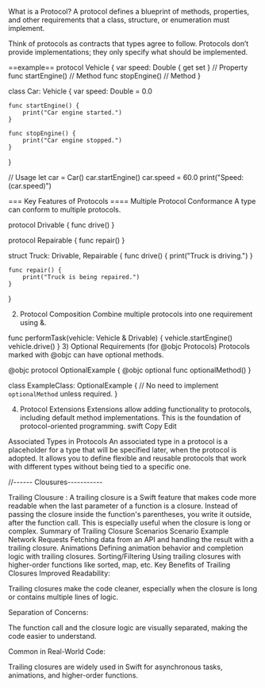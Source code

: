 What is a Protocol?
A protocol defines a blueprint of methods, properties, and other requirements that a class, structure, or enumeration must implement.

Think of protocols as contracts that types agree to follow.
Protocols don’t provide implementations; they only specify what should be implemented.

==example==
protocol Vehicle {
    var speed: Double { get set } // Property
    func startEngine()           // Method
    func stopEngine()            // Method
}

class Car: Vehicle {
    var speed: Double = 0.0
    
    func startEngine() {
        print("Car engine started.")
    }
    
    func stopEngine() {
        print("Car engine stopped.")
    }
}

// Usage
let car = Car()
car.startEngine()
car.speed = 60.0
print("Speed: \(car.speed)")

===    Key Features of Protocols  ====
Multiple Protocol Conformance
A type can conform to multiple protocols.

protocol Drivable {
    func drive()
}

protocol Repairable {
    func repair()
}

struct Truck: Drivable, Repairable {
    func drive() {
        print("Truck is driving.")
    }

    func repair() {
        print("Truck is being repaired.")
    }
}


2) Protocol Composition
Combine multiple protocols into one requirement using &.

func performTask(vehicle: Vehicle & Drivable) {
    vehicle.startEngine()
    vehicle.drive()
}
3) Optional Requirements (for @objc Protocols)
Protocols marked with @objc can have optional methods.

@objc protocol OptionalExample {
    @objc optional func optionalMethod()
}

class ExampleClass: OptionalExample {
    // No need to implement `optionalMethod` unless required.
}

4) Protocol Extensions
Extensions allow adding functionality to protocols, including default method implementations.
This is the foundation of protocol-oriented programming.
swift
Copy
Edit

Associated Types in Protocols
An associated type in a protocol is a placeholder for a type that will be specified later, when the protocol is adopted. It allows you to define flexible and reusable protocols that work with different types without being tied to a specific one.

//------ Clousures----------- 

Trailing Clousure :
A trailing closure is a Swift feature that makes code more readable when the last parameter of a function is a closure. Instead of passing the closure inside the function's parentheses, you write it outside, after the function call. This is especially useful when the closure is long or complex.
Summary of Trailing Closure Scenarios
Scenario	Example
Network Requests	Fetching data from an API and handling the result with a trailing closure.
Animations	Defining animation behavior and completion logic with trailing closures.
Sorting/Filtering	Using trailing closures with higher-order functions like sorted, map, etc.
Key Benefits of Trailing Closures
Improved Readability:

Trailing closures make the code cleaner, especially when the closure is long or contains multiple lines of logic.

Separation of Concerns:

The function call and the closure logic are visually separated, making the code easier to understand.

Common in Real-World Code:

Trailing closures are widely used in Swift for asynchronous tasks, animations, and higher-order functions.
